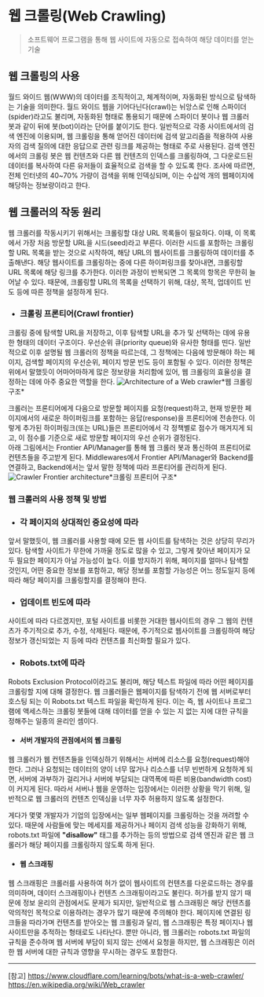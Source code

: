 웹 크롤링(Web Crawling)
===

> 소프트웨어 프로그램을 통해 웹 사이트에 자동으로 접속하여 해당 데이터를 얻는 기술

## 웹 크롤링의 사용

월드 와이드 웹(WWW)의 데이터를 조직적이고, 체계적이며, 자동화된 방식으로 탐색하는 기술을 의미한다.
월드 와이드 웹을 기어다닌다(crawl)는 뉘앙스로 인해 스파이더(spider)라고도 불리며, 자동화된 형태로 통용되기 때문에 스파이더 봇이나 웹 크롤러 봇과 같이 뒤에 봇(bot)이라는 단어를 붙이기도 한다.
일반적으로 각종 사이트에서의 검색 엔진에 이용되며, 웹 크롤링을 통해 얻어진 데이터에 검색 알고리즘을 적용하여 사용자의 검색 질의에 대한 응답으로 관련 링크를 제공하는 형태로 주로 사용된다.
검색 엔진에서의 크롤링 봇은 웹 컨텐츠와 다른 웹 컨텐츠의 인덱스를 크롤링하여, 그 다운로드된 데이터를 복사하여 다른 유저들이 효율적으로 검색을 할 수 있도록 한다. 
조사에 따르면, 전체 인터넷의 40~70% 가량이 검색을 위해 인덱싱되며, 이는 수십억 개의 웹페이지에 해당하는 정보량이라고 한다.

## 웹 크롤러의 작동 원리

웹 크롤러를 작동시키기 위해서는 크롤링할 대상 URL 목록들이 필요하다.
이때, 이 목록에서 가장 처음 방문할 URL을 시드(seed)라고 부른다.
이러한 시드를 포함하는 크롤링할 URL 목록을 받는 것으로 시작하여, 해당 URL의 웹사이트를 크롤링하여 데이터를 추출해낸다.
해당 웹사이트를 크롤링하는 중에 다른 하이퍼링크를 찾아내면, 크롤링할 URL 목록에 해당 링크를 추가한다.
이러한 과정이 반복되면 그 목록의 항목은 무한히 늘어날 수 있다.
때문에, 크롤링할 URL의 목록을 선택하기 위해, 대상, 목적, 업데이트 빈도 등에 따른 정책을 설정하게 된다.

- ### 크롤링 프론티어(Crawl frontier)
크롤링 중에 탐색할 URL을 저장하고, 이후 탐색할 URL을 추가 및 선택하는 데에 유용한 형태의 데이터 구조이다.
우선순위 큐(priority queue)와 유사한 형태를 띤다.
일반적으로 이후 설명될 웹 크롤러의 정책을 따르는데, 그 정책에는 다음에 방문해야 하는 페이지, 검색할 페이지의 우선순위, 페이지 방문 빈도 등이 포함될 수 있다.
이러한 정책은 위에서 말했듯이 어마어마하게 많은 정보량을 처리함에 있어, 웹 크롤링의 효율성을 결정하는 데에 아주 중요한 역할을 한다.
![Architecture of a Web crawler](https://upload.wikimedia.org/wikipedia/commons/b/b2/WebCrawlerArchitecture.png "By Lequintanilla - Own work, CC BY-SA 4.0, https://commons.wikimedia.org/w/index.php?curid=56558669")*웹 크롤링 구조*
<!-- By Carlos Castillo = User:ChaTo - Source: PhD. Thesis of Carlos Castillo , image released under GFDL by the author., Public Domain, https://commons.wikimedia.org/w/index.php?curid=32927915 -->
크롤러는 프론티어에게 다음으로 방문할 페이지를 요청(request)하고, 현재 방문한 페이지에서의 새로운 하이퍼링크를 포함하는 응답(response)을 프론티어에 전송한다.
이렇게 추가된 하이퍼링크(또는 URL)들은 프론티어에서 각 정책별로 점수가 매겨지게 되고, 이 점수를 기준으로 새로 방문할 페이지의 우선 순위가 결정된다.\
아래 그림에서는 Frontier API/Manager를 통해 웹 크롤러 봇과 통신하여 프론티어로 컨텐츠들을 주고받게 된다. Middlewares에서 Frontier API/Manager와 Backend를 연결하고, Backend에서는 앞서 말한 정책에 따라 프론티어를 관리하게 된다.
![Crawler Frontier architecture](https://upload.wikimedia.org/wikipedia/commons/0/00/Crawler_frontier_architecture.gif "By Lequintanilla - Own work, CC BY-SA 4.0, https://commons.wikimedia.org/w/index.php?curid=56558669")*크롤링 프론티어 구조*
<!-- By Lequintanilla - Own work, CC BY-SA 4.0, https://commons.wikimedia.org/w/index.php?curid=56558669 -->

### 웹 크롤러의 사용 정책 및 방법

- ### 각 페이지의 상대적인 중요성에 따라
앞서 말했듯이, 웹 크롤러를 사용할 때에 모든 웹 사이트를 탐색하는 것은 상당히 무리가 있다.
탐색할 사이트가 무한에 가까울 정도로 많을 수 있고, 그렇게 찾아낸 페이지가 모두 필요한 페이지가 아닐 가능성이 높다.
이를 방지하기 위해, 페이지를 얼마나 탐색할 것인지, 어떤 중요한 정보를 포함하고, 해당 정보를 포함할 가능성은 어느 정도일지 등에 따라 해당 페이지를 크롤링할지를 결정해야 한다.

- ### 업데이트 빈도에 따라
사이트에 따라 다르겠지만, 포털 사이트를 비롯한 거대한 웹사이트의 경우 그 웹의 컨텐츠가 주기적으로 추가, 수정, 삭제된다.
때문에, 주기적으로 웹사이트를 크롤링하여 해당 정보가 갱신되었는 지 등에 따라 컨텐츠를 최신화할 필요가 있다.

- ### **Robots.txt**에 따라
Robots Exclusion Protocol이라고도 불리며, 해당 텍스트 파일에 따라 어떤 페이지를 크롤링할 지에 대해 결정한다.
웹 크롤러들은 웹페이지를 탐색하기 전에 웹 서버로부터 호스팅 되는 이 Robots.txt 텍스트 파일을 확인하게 된다.
이는 즉, 웹 사이트나 프로그램에 액세스하는 크롤링 봇들에 대해 데이터를 얻을 수 있는 지 없는 지에 대한 규칙을 정해주는 일종의 윤리인 셈이다.

  - #### 서버 개발자의 관점에서의 웹 크롤링
  웹 크롤러가 웹 컨텐츠들을 인덱싱하기 위해서는 서버에 리소스를 요청(request)해야 한다.
  그러나 요청되는 데이터의 양이 너무 많거나 리소스를 너무 빈번하게 요청하게 되면, 서버에 과부하가 걸리거나 서버에 부담되는 대역폭에 따른 비용(bandwidth cost)이 커지게 된다.
  따라서 서버나 웹을 운영하는 입장에서는 이러한 상황을 막기 위해, 일반적으로 웹 크롤러의 컨텐츠 인덱싱을 너무 자주 허용하지 않도록 설정한다.

  게다가 몇몇 개발자가 기업의 입장에서는 일부 웹페이지를 크롤링하는 것을 꺼려할 수 있다.
  때문에 사람들에 맞는 메세지를 제공하거나 페이지 검색 성능을 강화하기 위해, robots.txt 파일에 **"disallow"** 태그를 추가하는 등의 방법으로 검색 엔진과 같은 웹 크롤러가 해당 페이지를 크롤링하지 않도록 하게 된다.

  - #### 웹 스크래핑
  웹 스크래핑은 크롤러를 사용하여 허가 없이 웹사이트의 컨텐츠를 다운로드하는 경우를 의미하며, 데이터 스크래핑이나 컨텐츠 스크래핑이라고도 불린다.
  허가를 받지 않기 때문에 정보 윤리의 관점에서도 문제가 되지만, 일반적으로 웹 스크래핑은 해당 컨텐츠를 악의적인 목적으로 이용하려는 경우가 많기 때문에 주의해야 한다.
  페이지에 연결된 링크들을 따라가며 컨텐츠를 받아오는 웹 크롤링과 달리, 웹 스크래핑은 특정 페이지나 웹사이트만을 추적하는 형태로도 나타난다.
  뿐만 아니라, 웹 크롤러는 robots.txt 파일의 규칙을 준수하며 웹 서버에 부담이 되지 않는 선에서 요청을 하지만, 웹 스크래핑은 이러한 웹 서버에 대한 규칙과 영향을 무시하는 경우도 포함한다.

---

[참고]
https://www.cloudflare.com/learning/bots/what-is-a-web-crawler/
https://en.wikipedia.org/wiki/Web_crawler